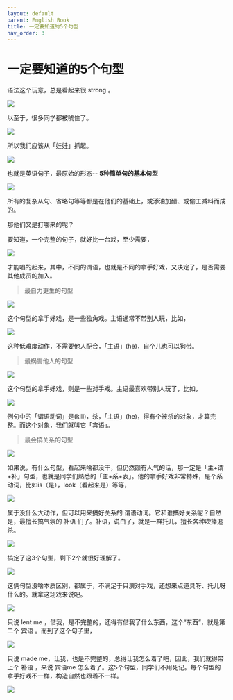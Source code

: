 ```yaml
---
layout: default
parent: English Book
title: 一定要知道的5个句型
nav_order: 3
---
```


# 一定要知道的5个句型

语法这个玩意，总是看起来很 strong 。

![](images/giant/1.png)

以至于，很多同学都被唬住了。

![](images/giant/2.png)

所以我们应该从「娃娃」抓起。

![](images/giant/3.png)

也就是英语句子，最原始的形态-- **5种简单句的基本句型**

![](images/giant/4.png)

所有的复杂从句、省略句等等都是在他们的基础上，或添油加醋、或偷工减料而成的。

那他们又是打哪来的呢？

要知道，一个完整的句子，就好比一台戏，至少需要，

![](images/giant/5.png)

才能唱的起来，其中，不同的谓语，也就是不同的拿手好戏，又决定了，是否需要其他成员的加入。

> 最自力更生的句型

![](images/giant/6.png)

这个句型的拿手好戏，是一些独角戏。主语通常不带别人玩，比如，

![](images/giant/7.png)

这种低难度动作，不需要他人配合，「主语」(he)，自个儿也可以狗带。

> 最祸害他人的句型

![](images/giant/8.png)

这个句型的拿手好戏，则是一些对手戏。主语最喜欢带别人玩了，比如，

![](images/giant/9.png)

例句中的「谓语动词」是(kill)，杀，「主语」(he)，得有个被杀的对象，才算完整。而这个对象，我们就叫它「宾语」。

> 最会搞关系的句型

![](images/giant/10.png)

如果说，有什么句型，看起来啥都没干，但仍然颇有人气的话，那一定是「主+谓+补」句型，也就是同学们熟悉的「主+系+表」。他的拿手好戏非常特殊，是个系动词，比如is（是），look（看起来是）等等，

![](images/giant/11.png)

属于没什么大动作，但可以用来搞好关系的 谓语动词。它和谁搞好关系呢？自然是，最擅长搞气氛的 补语 们了。补语，说白了，就是一群托儿，擅长各种吹捧追杀。

![](images/giant/12.png)

搞定了这3个句型，剩下2个就很好理解了。

![](images/giant/13.png)

这俩句型没啥本质区别，都属于，不满足于只演对手戏，还想来点道具呀、托儿呀什么的。就拿这场戏来说吧。

![](images/giant/14.png)

只说 lent me ，借我，是不完整的，还得有借我了什么东西，这个“东西”，就是第二个 宾语 。而到了这个句子里，

![](images/giant/15.png)

只说 made me，让我，也是不完整的，总得让我怎么着了吧，因此，我们就得带上个 补语 ，来说 宾语me 怎么着了。这5个句型，同学们不用死记。每个句型的拿手好戏不一样，构造自然也跟着不一样。

![](images/giant/16.png)